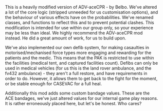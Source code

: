 This is a heavily modified version of ADV-aceCPR - by Belbo. We've altered a lot of the core logic (stripped unneeded for us customisation options), and the behaviour of various effects have on the probabilities. We've renamed classes, and functions to reflect this and to prevent potential clashes. This modification is intended for use within our group only, so your experience may be less than ideal. We highly recommend the ADV-aceCPR mod instead. He did a great amount of work, for us to build upon.

We've also implemented our own defib system, for making casaulties in motorised/mechanised force types more engaging and rewarding for the patients and the medic. This means that the PAK is restricted to use within the facilities (medical tent, and captured facilities count). Defibs can only be used in medical vehicles (for us this is the land rover ambulance, and the fv432 ambulance) - they aren't a full restore, and have requirements in order to do. However, it allows them to get back to the fight for the moment, or be stable enough for CASEVAC for a full heal.

Additionally this mod adds some custom bandage values. These are the ACE bandages, we've just altered values for our internal game play reasons. It is rather erroneously placed here, but let's be honest. Who cares?